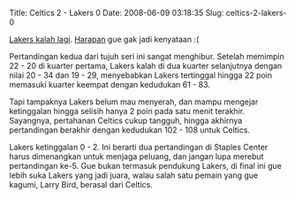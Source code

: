 Title: Celtics 2 - Lakers 0
Date: 2008-06-09 03:18:35
Slug: celtics-2-lakers-0

[Lakers kalah lagi](http://www.nba.com/games/20080608/LALBOS/boxscore.html). [Harapan](http://kriwil.com/journal/celtics-1-lakers-0) gue gak jadi kenyataan :(

Pertandingan kedua dari tujuh seri ini sangat menghibur. Setelah memimpin 22 - 20 di kuarter pertama, Lakers kalah di dua kuarter selanjutnya dengan nilai 20 - 34 dan 19 - 29, menyebabkan Lakers tertinggal hingga 22 poin memasuki kuarter keempat dengan kedudukan 61 - 83.

Tapi tampaknya Lakers belum mau menyerah, dan mampu mengejar ketinggalan hingga selisih hanya 2 poin pada satu menit terakhir. Sayangnya, pertahanan Celtics cukup tangguh, hingga akhirnya pertandingan berakhir dengan kedudukan 102 - 108 untuk Celtics.

Lakers ketinggalan 0 - 2. Ini berarti dua pertandingan di Staples Center harus dimenangkan untuk menjaga peluang, dan jangan lupa merebut pertandingan ke-5. Gue bukan termasuk pendukung Lakers, di final ini gue lebih suka Lakers yang jadi juara, walau salah satu pemain yang gue kagumi, Larry Bird, berasal dari Celtics.
